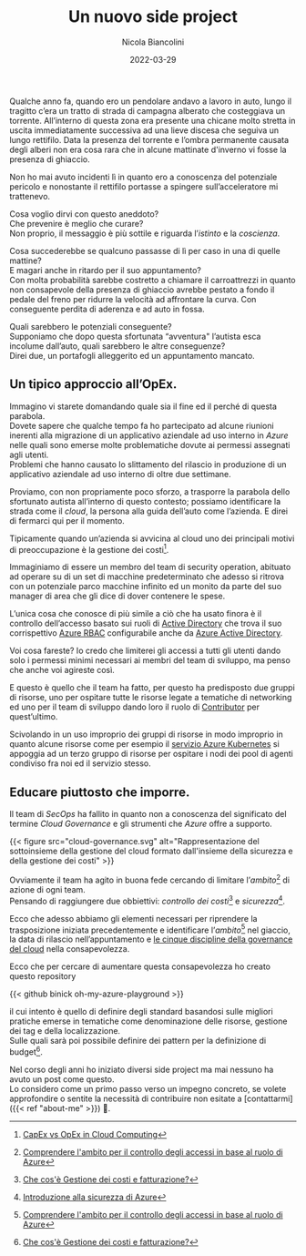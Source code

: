 ﻿---
title: Un nuovo side project
date: 2022-03-29
author: Nicola Biancolini
description: Di solito quando una grande azienda si avvicina al cloud uno dei principali motivi di preoccupazione è la gestione dei costi.
keywords: 
- cloud governance
- azure
- security
- cloud adoption
- policy
- initiative
tags:
- cloud governance
- azure
- security 
- cloud adoption
draft: false
cover:
  image: cover.jpg
  alt: Foto di copertina
  relative: true
  caption: Foto di [Tom Fisk](https://www.pexels.com/photo/bird-s-eye-view-of-river-in-middle-of-green-fields-1483880/)
---

Qualche anno fa, quando ero un pendolare andavo a lavoro in auto, lungo il tragitto c’era un tratto di strada di campagna alberato che costeggiava un torrente. All’interno di questa zona era presente una chicane molto stretta in uscita immediatamente successiva ad una lieve discesa che seguiva un lungo rettifilo.
Data la presenza del torrente e l’ombra permanente causata degli alberi non era cosa rara che in alcune mattinate d'inverno vi fosse la presenza di ghiaccio.

Non ho mai avuto incidenti lì in quanto ero a conoscenza del potenziale pericolo e nonostante il rettifilo portasse a spingere sull’acceleratore mi trattenevo.

Cosa voglio dirvi con questo aneddoto?  
Che prevenire è meglio che curare?  
Non proprio, il messaggio è più sottile e riguarda l’*istinto* e la *coscienza*.

Cosa succederebbe se qualcuno passasse di lì per caso in una di quelle mattine?  
E magari anche in ritardo per il suo appuntamento?  
Con molta probabilità sarebbe costretto a chiamare il carroattrezzi in quanto non consapevole della presenza di ghiaccio avrebbe pestato a fondo il pedale del freno per ridurre la velocità ad affrontare la curva. Con conseguente perdita di aderenza e ad auto in fossa.

Quali sarebbero le potenziali conseguente?  
Supponiamo che dopo questa sfortunata “avventura" l’autista esca incolume dall’auto, quali sarebbero le altre conseguenze?  
Direi due, un portafogli alleggerito ed un appuntamento mancato.

## Un tipico approccio all’OpEx.

Immagino vi starete domandando quale sia il fine ed il perché di questa parabola.  
Dovete sapere che qualche tempo fa ho partecipato ad alcune riunioni inerenti alla migrazione di un applicativo aziendale ad uso interno in *Azure* nelle quali sono emerse molte problematiche dovute ai permessi assegnati agli utenti.  
Problemi che hanno causato lo slittamento del rilascio in produzione di un applicativo aziendale ad uso interno di oltre due settimane.

Proviamo, con non propriamente poco sforzo, a trasporre la parabola dello sfortunato autista all’interno di questo contesto; possiamo identificare la strada come il *cloud*, la persona alla guida dell’auto come l’azienda. E direi di fermarci qui per il momento.

Tipicamente quando un’azienda si avvicina al cloud uno dei principali motivi di preoccupazione è la gestione dei costi[^capex-vs-opex].

[^capex-vs-opex]: [CapEx vs OpEx in Cloud Computing](https://www.geeksforgeeks.org/capex-vs-opex-in-cloud-computing")

Immaginiamo di essere un membro del team di security operation, abituato ad operare su di un set di macchine predeterminato che adesso si ritrova con un potenziale parco macchine infinito ed un monito da parte del suo manager di area che gli dice di dover contenere le spese. 

L’unica cosa che conosce di più simile a ciò che ha usato finora è il controllo dell’accesso basato sui ruoli di [Active Directory](https://docs.microsoft.com/windows-server/identity/ad-ds/plan/security-best-practices/implementing-least-privilege-administrative-models#role-based-access-controls-rbac-for-active-directory) che trova il suo corrispettivo [Azure RBAC](https://docs.microsoft.com/azure/role-based-access-control/overview) configurabile anche da [Azure Active Directory]( https://docs.microsoft.com/azure/active-directory/fundamentals/active-directory-whatis).

Voi cosa fareste? Io credo che limiterei gli accessi a tutti gli utenti dando solo i permessi minimi necessari ai membri del team di sviluppo, ma penso che anche voi agireste così.

E questo è quello che il team ha fatto, per questo ha predisposto due gruppi di risorse, uno per ospitare tutte le risorse legate a tematiche di networking ed uno per il team di sviluppo dando loro il ruolo di [Contributor](https://docs.microsoft.com/azure/role-based-access-control/built-in-roles#contributor) per quest’ultimo.

Scivolando in un uso improprio dei gruppi di risorse in modo improprio in quanto alcune risorse come per esempio il [servizio Azure Kubernetes]( https://docs.microsoft.com/azure/aks/intro-kubernetes) si appoggia ad un terzo gruppo di risorse per ospitare i nodi dei pool di agenti condiviso fra noi ed il servizio stesso.

## Educare piuttosto che imporre.

Il team di *SecOps* ha fallito in quanto non a conoscenza del significato del termine *Cloud Governance* e gli strumenti che *Azure* offre a supporto.

{{< figure src="cloud-governance.svg" alt="Rappresentazione del sottoinsieme della gestione del cloud formato dall'insieme della sicurezza e della gestione dei costi" >}}

Ovviamente il team ha agito in buona fede cercando di limitare l’*ambito*[^scope] di azione di ogni team.  
Pensando di raggiungere due obbiettivi: *controllo dei costi*[^cost-management] e *sicurezza*[^security]. 

[^scope]: [Comprendere l'ambito per il controllo degli accessi in base al ruolo di Azure](https://docs.microsoft.com/azure/role-based-access-control/scope-overview)
[^cost-management]: [Che cos'è Gestione dei costi e fatturazione?]( https://docs.microsoft.com/azure/cost-management-billing/cost-management-billing-overview)
[^security]: [Introduzione alla sicurezza di Azure](https://docs.microsoft.com/azure/security/fundamentals/overview)

Ecco che adesso abbiamo gli elementi necessari per riprendere la trasposizione iniziata precedentemente e identificare 
l’*ambito*[^scope] nel giaccio, la data di rilascio nell’appuntamento e [le cinque discipline della governance del cloud]( https://docs.microsoft.com/azure/cloud-adoption-framework/govern/governance-disciplines#disciplines-of-cloud-governance) nella consapevolezza.

Ecco che per cercare di aumentare questa consapevolezza ho creato questo repository

{{< github binick oh-my-azure-playground >}}

il cui intento è quello di definire degli standard basandosi sulle migliori pratiche emerse in tematiche come denominazione delle risorse, gestione dei tag e della localizzazione.  
Sulle quali sarà poi possibile definire dei pattern per la definizione di budget[^cost-management].

Nel corso degli anni ho iniziato diversi side project ma mai nessuno ha avuto un post come questo.  
Lo considero come un primo passo verso un impegno concreto, se volete approfondire o sentite la necessità di contribuire non esitate a [contattarmi]({{< ref "about-me" >}}) 🙂.
